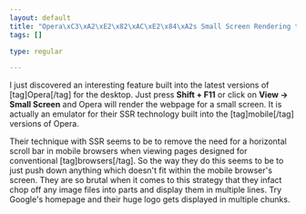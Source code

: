 ```yaml
--- 
layout: default
title: "Opera\xC3\xA2\xE2\x82\xAC\xE2\x84\xA2s Small Screen Rendering technology"
tags: []

type: regular

---
```

I just discovered an interesting feature built into the latest versions of [tag]Opera[/tag] for the desktop. Just press <strong>Shift + F11</strong> or click on <strong>View -> Small Screen</strong> and Opera will render the webpage for a small screen. It is actually an emulator for their SSR technology built into the [tag]mobile[/tag] versions of Opera.

Their technique with SSR seems to be to remove the need for a horizontal scroll bar in mobile browsers when viewing pages designed for conventional [tag]browsers[/tag]. So the way they do this seems to be to just push down anything which doesn't fit within the mobile browser's screen. They are so brutal when it comes to this strategy that they infact chop off any image files into parts and display them in multiple lines. Try Google's homepage and their huge logo gets displayed in multiple chunks.
